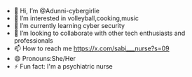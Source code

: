 - 👋 Hi, I’m @Adunni-cybergirlie
- 👀 I’m interested in volleyball,cooking,music
- 🌱 I’m currently learning cyber security
- 💞️ I’m looking to collaborate with other tech enthusiasts and professionals 
- 📫 How to reach me https://x.com/sabi___nurse?s=09
- 😄 Pronouns:She/Her
- ⚡ Fun fact: I'm a psychiatric nurse

<!---
Adunni-cybergirlie/Adunni-cybergirlie is a ✨ special ✨ repository because its `README.md` (this file) appears on your GitHub profile.
You can click the Preview link to take a look at your changes.
--->
